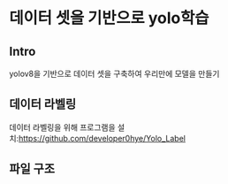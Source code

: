# 데이터 셋을 기반으로 yolo학습
## Intro
 yolov8을 기반으로 데이터 셋을 구축하여 우리만에 모델을 만들기 

 ## 데이터 라벨링 
 데이터 라벨링을 위해 프로그램을 설치:https://github.com/developer0hye/Yolo_Label

 ## 파일 구조 


